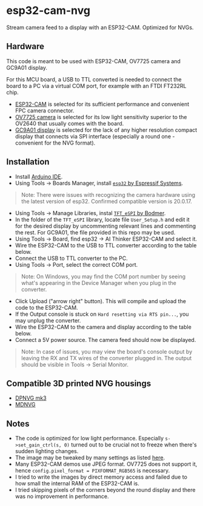 # esp32-cam-nvg
Stream camera feed to a display with an ESP32-CAM. Optimized for NVGs.

## Hardware
This code is meant to be used with ESP32-CAM, OV7725 camera and GC9A01 display.

For this MCU board, a USB to TTL converted is needed to connect the board to a PC via a virtual COM port, for example with an FTDI FT232RL chip.

- [ESP32-CAM](https://docs.ai-thinker.com/en/esp32-cam) is selected for its sufficient performance and convenient FPC camera connector.
- [OV7725 camera](https://cdn.sparkfun.com/datasheets/Sensors/LightImaging/OV7725.pdf) is selected for its low light sensitivity superior to the OV2640 that usually comes with the board.
- [GC9A01 display](https://www.waveshare.com/wiki/1.28inch_LCD_Module) is selected for the lack of any higher resolution compact display that connects via SPI interface (especially a round one - convenient for the NVG format).

## Installation
- Install [Arduino IDE](https://www.arduino.cc/en/software/).
- Using Tools -> Boards Manager, install [`esp32` by Espressif Systems](https://github.com/espressif/arduino-esp32).
> Note: There were issues with recognizing the camera hardware using the latest version of esp32. Confirmed compatible version is 20.0.17.
- Using Tools -> Manage Libraries, instal [`TFT_eSPI` by Bodmer](https://github.com/Bodmer/TFT_eSPI).
- In the folder of the `TFT_eSPI` library, locate file `User_Setup.h` and edit it for the desired display by uncommenting relevant lines and commenting the rest. For GC9A01, the file provided in this repo may be used.
- Using Tools -> Board, find esp32 -> AI Thinker ESP32-CAM and select it.
- Wire the ESP32-CAM to the USB to TTL converter according to the table below.
- Connect the USB to TTL converter to the PC.
- Using Tools -> Port, select the correct COM port.
> Note: On Windows, you may find the COM port number by seeing what's appearing in the Device Manager when you plug in the converter.
- Click Upload ("arrow right" button). This will compile and upload the code to the ESP32-CAM.
- If the Output console is stuck on `Hard resetting via RTS pin...`, you may unplug the converter.
- Wire the ESP32-CAM to the camera and display according to the table below.
- Connect a 5V power source. The camera feed should now be displayed.
> Note: In case of issues, you may view the board's console output by leaving the RX and TX wires of the converter plugged in. The output should be visible in Tools -> Serial Monitor.

## Compatible 3D printed NVG housings
- [DPNVG mk3](https://www.thingiverse.com/thing:4975853)
- [MDNVG](https://www.thingiverse.com/thing:5221673)

## Notes
- The code is optimized for low light performance. Especially `s->set_gain_ctrl(s, 0)` turned out to be crucial not to freeze when there's sudden lighting changes.
- The image may be tweaked by many settings as listed [here](https://randomnerdtutorials.com/esp32-cam-ov2640-camera-settings/).
- Many ESP32-CAM demos use JPEG format. OV7725 does not support it, hence `config.pixel_format = PIXFORMAT_RGB565` is necessary.
- I tried to write the images by direct memory access and failed due to how small the internal RAM of the ESP32-CAM is.
- I tried skipping pixels of the corners beyond the round display and there was no improvement in performance. 
